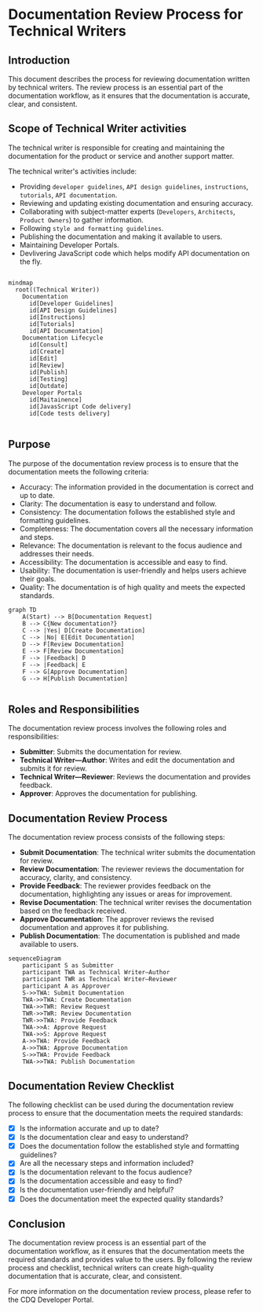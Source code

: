 # Documentation Review Process for Technical Writers

## Introduction

This document describes the process for reviewing documentation written by technical writers. The review process is an essential part of the documentation workflow, as it ensures that the documentation is accurate, clear, and consistent.

## Scope of Technical Writer activities

The technical writer is responsible for creating and maintaining the documentation for the product or service and another support matter. 

The technical writer's activities include:
 - Providing `developer guidelines`, `API design guidelines`, `instructions`, `tutorials`, `API documentation`.
 - Reviewing and updating existing documentation and ensuring accuracy.
 - Collaborating with subject-matter experts (`Developers`, `Architects`, `Product Owners`) to gather information.
 - Following `style and formatting guidelines`. <!--(document to be created)-->
 - Publishing the documentation and making it available to users.
 - Maintaining Developer Portals.
 - Devlivering JavaScript code which helps modify API documentation on the fly.

```mermaid

mindmap
  root((Technical Writer))
    Documentation
      id[Developer Guidelines]
      id[API Design Guidelines]
      id[Instructions]
      id[Tutorials]
      id[API Documentation]
    Documentation Lifecycle
      id[Consult]
      id[Create]
      id[Edit]
      id[Review]
      id[Publish]
      id[Testing]
      id[Outdate]
    Developer Portals
      id[Maitainence]
      id[JavasScript Code delivery]
      id[Code tests delivery]
      

```

## Purpose

The purpose of the documentation review process is to ensure that the documentation meets the following criteria:
 - Accuracy: The information provided in the documentation is correct and up to date.
 - Clarity: The documentation is easy to understand and follow.
 - Consistency: The documentation follows the established style and formatting guidelines.
 - Completeness: The documentation covers all the necessary information and steps.
 - Relevance: The documentation is relevant to the focus audience and addresses their needs.
 - Accessibility: The documentation is accessible and easy to find.
 - Usability: The documentation is user-friendly and helps users achieve their goals.
 - Quality: The documentation is of high quality and meets the expected standards.

```mermaid
graph TD
    A(Start) --> B[Documentation Request]
    B --> C{New documentation?}
    C --> |Yes| D[Create Documentation]
    C --> |No| E[Edit Documentation]
    D --> F[Review Documentation]
    E --> F[Review Documentation]
    F --> |Feedback| D
    F --> |Feedback| E
    F --> G[Approve Documentation]
    G --> H[Publish Documentation]
    
```    
   
## Roles and Responsibilities

The documentation review process involves the following roles and responsibilities:
 - **Submitter**: Submits the documentation for review.
 - **Technical Writer—Author**: Writes and edit the documentation and submits it for review.
 - **Technical Writer—Reviewer**: Reviews the documentation and provides feedback.
 - **Approver**: Approves the documentation for publishing.

## Documentation Review Process

The documentation review process consists of the following steps:
- **Submit Documentation**: The technical writer submits the documentation for review.
- **Review Documentation**: The reviewer reviews the documentation for accuracy, clarity, and consistency.
- **Provide Feedback**: The reviewer provides feedback on the documentation, highlighting any issues or areas for improvement.
- **Revise Documentation**: The technical writer revises the documentation based on the feedback received.
- **Approve Documentation**: The approver reviews the revised documentation and approves it for publishing.
- **Publish Documentation**: The documentation is published and made available to users.

```mermaid
sequenceDiagram
    participant S as Submitter
    participant TWA as Technical Writer—Author
    participant TWR as Technical Writer—Reviewer
    participant A as Approver
    S->>TWA: Submit Documentation
    TWA->>TWA: Create Documentation
    TWA->>TWR: Review Request
    TWR->>TWR: Review Documentation
    TWR->>TWA: Provide Feedback
    TWA->>A: Approve Request
    TWA->>S: Approve Request
    A->>TWA: Provide Feedback
    A->>TWA: Approve Documentation
    S->>TWA: Provide Feedback
    TWA->>TWA: Publish Documentation

```

## Documentation Review Checklist

The following checklist can be used during the documentation review process to ensure that the documentation meets the required standards:
- [x] Is the information accurate and up to date?
- [x] Is the documentation clear and easy to understand?
- [x] Does the documentation follow the established style and formatting guidelines?
- [x] Are all the necessary steps and information included?
- [x] Is the documentation relevant to the focus audience?
- [x] Is the documentation accessible and easy to find?
- [x] Is the documentation user-friendly and helpful?
- [x] Does the documentation meet the expected quality standards?

## Conclusion

The documentation review process is an essential part of the documentation workflow, as it ensures that the documentation meets the required standards and provides value to the users. By following the review process and checklist, technical writers can create high-quality documentation that is accurate, clear, and consistent.

For more information on the documentation review process, please refer to the CDQ Developer Portal.

